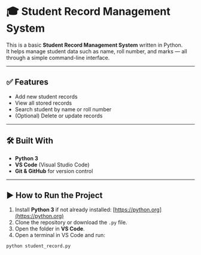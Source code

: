 # 🎓 Student Record Management System

This is a basic **Student Record Management System** written in Python.  
It helps manage student data such as name, roll number, and marks — all through a simple command-line interface.

---

## ✅ Features

- Add new student records
- View all stored records
- Search student by name or roll number
- (Optional) Delete or update records

---

## 🛠️ Built With

- **Python 3**
- **VS Code** (Visual Studio Code)
- **Git & GitHub** for version control

---

## ▶️ How to Run the Project

1. Install **Python 3** if not already installed: [https://python.org](https://python.org)
2. Clone the repository or download the `.py` file.
3. Open the folder in **VS Code**.
4. Open a terminal in VS Code and run:

```bash
python student_record.py
